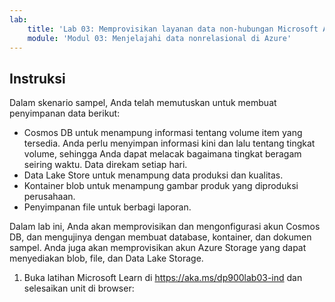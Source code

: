 ```yaml
---
lab:
    title: 'Lab 03: Memprovisikan layanan data non-hubungan Microsoft Azure'
    module: 'Modul 03: Menjelajahi data nonrelasional di Azure'
---
```


## Instruksi
Dalam skenario sampel, Anda telah memutuskan untuk membuat penyimpanan data berikut:

* Cosmos DB untuk menampung informasi tentang volume item yang tersedia. Anda perlu menyimpan informasi kini dan lalu tentang tingkat volume, sehingga Anda dapat melacak bagaimana tingkat beragam seiring waktu. Data direkam setiap hari.
* Data Lake Store untuk menampung data produksi dan kualitas.
* Kontainer blob untuk menampung gambar produk yang diproduksi perusahaan.
* Penyimpanan file untuk berbagi laporan.

Dalam lab ini, Anda akan memprovisikan dan mengonfigurasi akun Cosmos DB, dan mengujinya dengan membuat database, kontainer, dan dokumen sampel. Anda juga akan memprovisikan akun Azure Storage yang dapat menyediakan blob, file, dan Data Lake Storage.

1.	Buka latihan Microsoft Learn di https://aka.ms/dp900lab03-ind dan selesaikan unit di browser: 
